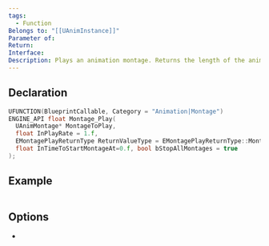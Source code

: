 ```yaml
---
tags:
  - Function
Belongs to: "[[UAnimInstance]]"
Parameter of: 
Return: 
Interface: 
Description: Plays an animation montage. Returns the length of the animation montage in seconds. Returns 0.f if failed to play
---
```


## Declaration

```cpp
UFUNCTION(BlueprintCallable, Category = "Animation|Montage")
ENGINE_API float Montage_Play(
  UAnimMontage* MontageToPlay, 
  float InPlayRate = 1.f, 
  EMontagePlayReturnType ReturnValueType = EMontagePlayReturnType::MontageLength, 
  float InTimeToStartMontageAt=0.f, bool bStopAllMontages = true
);
```

## Example

```cpp
```

## Options
- 